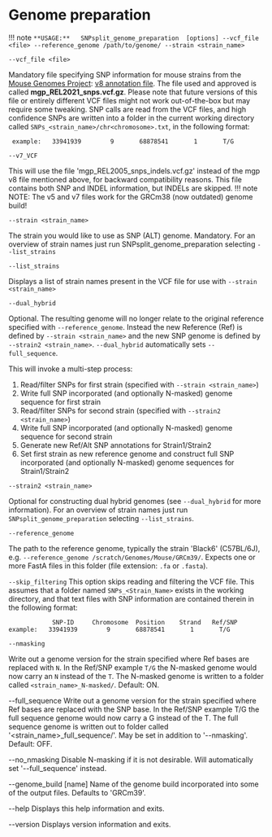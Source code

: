 # Genome preparation

!!! note
    ```
    **USAGE:**   SNPsplit_genome_preparation  [options] --vcf_file <file> --reference_genome /path/to/genome/ --strain <strain_name>
    ```

`--vcf_file <file>`

Mandatory file specifying SNP information for mouse strains from the [Mouse Genomes Project](https://www.mousegenomes.org/): [v8 annotation file](https://ftp.ebi.ac.uk/pub/databases/mousegenomes/REL-2112-v8-SNPs_Indels/). The file used and approved is called **mgp_REL2021_snps.vcf.gz**. Please note that future versions of this file or entirely different VCF files might not work out-of-the-box but may require some tweaking. SNP calls are read from the VCF files, and high confidence SNPs are written into  a folder in the current working directory called `SNPs_<strain_name>/chr<chromosome>.txt`, in the following format:

```             SNP-ID     Chromosome  Position    Strand   Ref/SNP
 example:   33941939        9       68878541       1       T/G
```

`--v7_VCF`

This will use the file 'mgp_REL2005_snps_indels.vcf.gz' instead of the mgp v8 file mentioned above, for backward compatibility reasons. This file contains both SNP and INDEL information, but INDELs are skipped. 
!!! note
    NOTE: The v5 and v7 files work for the GRCm38 (now outdated) genome build!

`--strain <strain_name>`

The strain you would like to use as SNP (ALT) genome. Mandatory. For an overview of strain names just run SNPsplit_genome_preparation selecting `--list_strains`

`--list_strains`

Displays a list of strain names present in the VCF file for use with `--strain <strain_name>`

`--dual_hybrid`

Optional. The resulting genome will no longer relate to the original reference specified with `--reference_genome`. Instead the new Reference (Ref) is defined by `--strain <strain_name>` and the new SNP genome is defined by `--strain2 <strain_name>`. `--dual_hybrid` automatically sets `--full_sequence`.

This will invoke a multi-step process:
   1) Read/filter SNPs for first strain (specified with `--strain <strain_name>`)
   2) Write full SNP incorporated (and optionally N-masked) genome sequence for first strain
   3) Read/filter SNPs for second strain (specified with `--strain2 <strain_name>`)
   4) Write full SNP incorporated (and optionally N-masked) genome sequence for second strain
   5) Generate new Ref/Alt SNP annotations for Strain1/Strain2
   6) Set first strain as new reference genome and construct full SNP incorporated (and optionally N-masked) genome sequences for Strain1/Strain2


`--strain2 <strain_name>`

Optional for constructing dual hybrid genomes (see `--dual_hybrid` for more information). For an overview of strain names just run `SNPsplit_genome_preparation` selecting `--list_strains`.

`--reference_genome`

The path to the reference genome, typically the strain 'Black6' (C57BL/6J), e.g. `--reference_genome /scratch/Genomes/Mouse/GRCm39/`. Expects one or more FastA files in this folder (file extension: `.fa` or `.fasta`).

`--skip_filtering`
This option skips reading and filtering the VCF file. This assumes that a folder named `SNPs_<Strain_Name>` exists in the working directory, and that text files with SNP information are contained therein in the following format:
```
            SNP-ID     Chromosome  Position    Strand   Ref/SNP
example:   33941939        9       68878541       1       T/G
```

`--nmasking`

Write out a genome version for the strain specified where Ref bases are replaced with `N`. In the Ref/SNP example `T/G` the N-masked genome would now carry an `N` instead of the `T`. The N-masked genome is written to a folder called  `<strain_name>_N-masked/`. Default: ON.

--full_sequence               Write out a genome version for the strain specified where Ref bases are replaced with the SNP base.
                              In the Ref/SNP example T/G the full sequence genome would now carry a G instead of the T. The full
                              sequence genome is written out to folder called '<strain_name>_full_sequence/'. May be set in
                              addition to '--nmasking'. Default: OFF.

--no_nmasking                 Disable N-masking if it is not desirable. Will automatically set '--full_sequence' instead.

--genome_build [name]         Name of the genome build incorporated into some of the output files. Defaults to 'GRCm39'.

--help                        Displays this help information and exits.

--version                     Displays version information and exits.